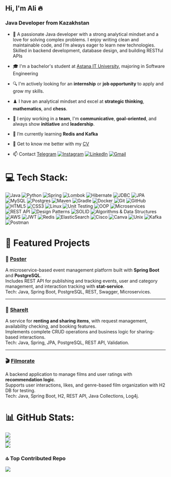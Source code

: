 ## Hi, I'm Ali 🔥
### Java Developer from Kazakhstan

- 🧠 A passionate Java developer with a strong analytical mindset and a love for solving complex problems. I enjoy writing clean and maintainable code, and I’m always eager to learn new technologies. Skilled in backend development, database design, and building RESTful APIs

- 🎓 I'm a bachelor's student at [Astana IT University](https://astanait.edu.kz), majoring in Software Engineering

- 🔍 I'm actively looking for an **internship** or **job opportunity** to apply and grow my skills.
  
- ♟️ I have an analytical mindset and excel at **strategic thinking**, **mathematics**, and **chess**.
  
- 🤝 I enjoy working in a **team**, I'm **communicative**, **goal-oriented**, and always show **initiative** and **leadership**.

- 🌱 I’m currently learning **Redis and Kafka**

- 📝 Get to know me better with my [CV](https://drive.google.com/file/d/1QsvlFYxL3tXP3XwYKMoaRvy-gEMbzjbp/view?usp=sharing)

- 📫 Contact 
[Telegram](https://t.me/alikuandyk)
[![Instagram](https://img.shields.io/badge/Instagram-E4405F?style=flat&logo=instagram&logoColor=white)](https://instagram.com/kuvaletako)
[![LinkedIn](https://img.shields.io/badge/LinkedIn-0A66C2?style=flat&logo=linkedin&logoColor=white)](https://www.linkedin.com/in/alikuandyk/)
[![Gmail](https://img.shields.io/badge/Gmail-D14836?style=flat&logo=gmail&logoColor=white)](mailto:alikuandyk26@gmail.com)

# 💻 Tech Stack:

![Java](https://img.shields.io/badge/java-%23ED8B00.svg?style=for-the-badge&logo=openjdk&logoColor=white)
![Python](https://img.shields.io/badge/python-3670A0?style=for-the-badge&logo=python&logoColor=ffdd54)
![Spring](https://img.shields.io/badge/spring-%236DB33F.svg?style=for-the-badge&logo=spring&logoColor=white)
![Lombok](https://img.shields.io/badge/lombok-%23FF0000.svg?style=for-the-badge&logo=lombok&logoColor=white)
![Hibernate](https://img.shields.io/badge/Hibernate-59666C?style=for-the-badge&logo=Hibernate&logoColor=white)
![JDBC](https://img.shields.io/badge/JDBC-%23007ACC.svg?style=for-the-badge&logo=databricks&logoColor=white)
![JPA](https://img.shields.io/badge/JPA-%235C2D91.svg?style=for-the-badge&logo=hibernate&logoColor=white)
![MySQL](https://img.shields.io/badge/mysql-4479A1.svg?style=for-the-badge&logo=mysql&logoColor=white)
![Postgres](https://img.shields.io/badge/postgres-%23316192.svg?style=for-the-badge&logo=postgresql&logoColor=white)
![Maven](https://img.shields.io/badge/Apache%20Maven-C71A36?style=for-the-badge&logo=Apache%20Maven&logoColor=white)
![Gradle](https://img.shields.io/badge/Gradle-02303A.svg?style=for-the-badge&logo=Gradle&logoColor=white)
![Docker](https://img.shields.io/badge/docker-%230db7ed.svg?style=for-the-badge&logo=docker&logoColor=white)
![Git](https://img.shields.io/badge/git-%23F05033.svg?style=for-the-badge&logo=git&logoColor=white)
![GitHub](https://img.shields.io/badge/github-%23121011.svg?style=for-the-badge&logo=github&logoColor=white)
![HTML5](https://img.shields.io/badge/html5-%23E34F26.svg?style=for-the-badge&logo=html5&logoColor=white)
![CSS3](https://img.shields.io/badge/css3-%231572B6.svg?style=for-the-badge&logo=css3&logoColor=white)
![Linux](https://img.shields.io/badge/Linux-FCC624?style=for-the-badge&logo=linux&logoColor=black)
![Unit Testing](https://img.shields.io/badge/Unit_Testing-%23FFDD00.svg?style=for-the-badge&logo=testing-library&logoColor=black)
![OOP](https://img.shields.io/badge/OOP-%23007ACC.svg?style=for-the-badge&logo=codio&logoColor=white)
![Microservices](https://img.shields.io/badge/Microservices-%2347A248.svg?style=for-the-badge&logo=vercel&logoColor=white)
![REST API](https://img.shields.io/badge/REST_API-%23007ACC.svg?style=for-the-badge&logo=apacherocketmq&logoColor=white)
![Design Patterns](https://img.shields.io/badge/Design_Patterns-%231572B6.svg?style=for-the-badge&logo=patternfly&logoColor=white)
![SOLID](https://img.shields.io/badge/SOLID-Principles-%23FF6F00?style=for-the-badge&logo=solid&logoColor=white)
![Algorithms & Data Structures](https://img.shields.io/badge/Algorithms-%234CAF50.svg?style=for-the-badge&logo=codeforces&logoColor=white)
![AWS](https://img.shields.io/badge/AWS-%23FF9900.svg?style=for-the-badge&logo=amazon-aws&logoColor=white)
![JWT](https://img.shields.io/badge/JWT-black?style=for-the-badge&logo=JSON%20web%20tokens)
![Redis](https://img.shields.io/badge/redis-%23DD0031.svg?style=for-the-badge&logo=redis&logoColor=white)
![ElasticSearch](https://img.shields.io/badge/-ElasticSearch-005571?style=for-the-badge&logo=elasticsearch)
![Cisco](https://img.shields.io/badge/cisco-%23049fd9.svg?style=for-the-badge&logo=cisco&logoColor=black)
![Canva](https://img.shields.io/badge/Canva-%2300C4CC.svg?style=for-the-badge&logo=Canva&logoColor=white)
![Unix](https://img.shields.io/badge/Unix-262577?style=for-the-badge&logo=gnubash&logoColor=white)
![Kafka](https://img.shields.io/badge/kafka-231F20?style=for-the-badge&logo=apachekafka&logoColor=white)
![Postman](https://img.shields.io/badge/Postman-FF6C37?style=for-the-badge&logo=postman&logoColor=white)

# 🚀 Featured Projects

### 🎫 [Poster](https://github.com/alikuandyk/poster)  
A microservice-based event management platform built with **Spring Boot** and **PostgreSQL**.  
Includes REST API for publishing and tracking events, user and category management, and interaction tracking with **stat-service**.  
Tech: Java, Spring Boot, PostgreSQL, REST, Swagger, Microservices.

---

### 🔄 [ShareIt](https://github.com/alikuandyk/shareit)  
A service for **renting and sharing items**, with request management, availability checking, and booking features.  
Implements complete CRUD operations and business logic for sharing-based interactions.  
Tech: Java, Spring, JPA, PostgreSQL, REST API, Validation.

---

### 🎬 [Filmorate](https://github.com/alikuandyk/filmorate)  
A backend application to manage films and user ratings with **recommendation logic**.  
Supports user interactions, likes, and genre-based film organization with H2 DB for testing.  
Tech: Java, Spring Boot, H2, REST API, Java Collections, Log4j.

# 📊 GitHub Stats:
![](https://github-readme-stats.vercel.app/api?username=alikuandyk&theme=dark&hide_border=false&include_all_commits=true&count_private=true)<br/>
![](https://nirzak-streak-stats.vercel.app/?user=alikuandyk&theme=dark&hide_border=false)<br/>
![](https://github-readme-stats.vercel.app/api/top-langs/?username=alikuandyk&theme=dark&hide_border=false&include_all_commits=true&count_private=true&layout=compact)

### 🔝 Top Contributed Repo
![](https://github-contributor-stats.vercel.app/api?username=alikuandyk&limit=5&theme=dark&combine_all_yearly_contributions=true)
